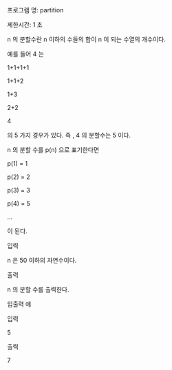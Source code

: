 프로그램 명: partition

제한시간: 1 초

n 의 분할수란 n 이하의 수들의 합이 n 이 되는 수열의 개수이다.



예를 들어 4 는



1+1+1+1

1+1+2

1+3

2+2

4

의 5 가지 경우가 있다. 즉 , 4 의 분할수는 5 이다.



n 의 분할 수를 p(n) 으로 표기한다면



p(1) = 1

p(2) = 2

p(3) = 3

p(4) = 5

...

이 된다.

입력



n 은 50 이하의 자연수이다.

출력



n 의 분할 수를 출력한다.

입출력 예



입력



5



출력



7


